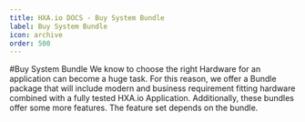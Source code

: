 ```yaml
---
title: HXA.io DOCS - Buy System Bundle
label: Buy System Bundle
icon: archive
order: 500
---
```

#Buy System Bundle
We know to choose the right Hardware for an application can become a huge task. For this reason, we offer a Bundle package that will include modern and business requirement fitting hardware combined with a fully tested HXA.io Application. Additionally, these bundles offer some more features. The feature set depends on the bundle.